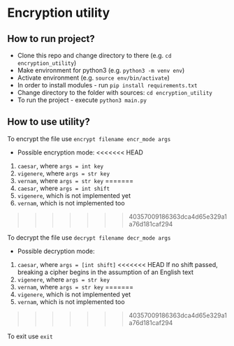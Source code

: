 # Encryption utility
## How to run project?
* Clone this repo and change directory to there (e.g. `cd encryption_utility`)
* Make environment for python3 (e.g. `python3 -m venv env`)
* Activate environment (e.g. `source env/bin/activate`)
* In order to install modules - run `pip install requirements.txt`
* Change directory to the folder with sources: `cd encryption_utility`
* To run the project - execute `python3 main.py`


## How to use utility?
To encrypt the file use `encrypt filename encr_mode args`

* Possible encryption mode:
<<<<<<< HEAD
1) `caesar`, where `args = int key`
2) `vigenere`, where `args = str key`
3) `vernam`, where `args = str key`
=======
1) `caesar`, where `args = int shift`
2) `vigenere`, which is not implemented yet
3) `vernam`, which is not implemented too
>>>>>>> 40357009186363dca4d65e329a1a76d181caf294

To decrypt the file use `decrypt filename decr_mode args`

* Possible decryption mode:
1) `caesar`, where `args = [int shift]`
<<<<<<< HEAD
    If no shift passed, breaking a cipher begins in the assumption of an English text 
2) `vigenere`, where `args = str key`
3) `vernam`, where `args = str key`
=======
2) `vigenere`, which is not implemented yet
3) `vernam`, which is not implemented too
>>>>>>> 40357009186363dca4d65e329a1a76d181caf294

To exit use `exit`
